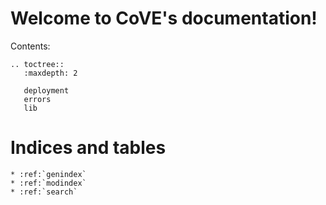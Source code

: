 Welcome to CoVE's documentation!
================================

Contents:

```eval_rst
.. toctree::
   :maxdepth: 2

   deployment
   errors
   lib
```



Indices and tables
==================

```eval_rst
* :ref:`genindex`
* :ref:`modindex`
* :ref:`search`
```

